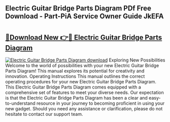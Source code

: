 ## Electric Guitar Bridge Parts Diagram PDf Free Download - Part-PiA Service Owner Guide JkEFA

# <h2><a href="http://dfm22k.blite.top/?on=Electric+Guitar+Bridge+Parts+Diagram">🔗Download New 👉🔴 Electric Guitar Bridge Parts Diagram</a></h2>

[![Electric Guitar Bridge Parts Diagram download](https://i.imgur.com/lujVjoI.png)](http://dfm22k.blite.top/?on=Electric+Guitar+Bridge+Parts+Diagram)
Exploring New Possibilities Welcome to the world of possibilities with your new Electric Guitar Bridge Parts Diagram! This manual explores its potential for creativity and innovation. Operating Instructions This manual outlines the correct operating procedures for your new Electric Guitar Bridge Parts Diagram. This Electric Guitar Bridge Parts Diagram comes equipped with a comprehensive set of features to meet your diverse needs. Our expectation is that the Electric Guitar Bridge Parts Diagram has been a clear and easy-to-understand resource in your journey to becoming proficient in using your new gadget. Should you need any assistance or clarification, please do not hesitate to contact our support team.
